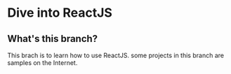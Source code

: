 # Dive into ReactJS

## What's this branch?

This brach is to learn how to use ReactJS. some projects in this branch are samples on the Internet.